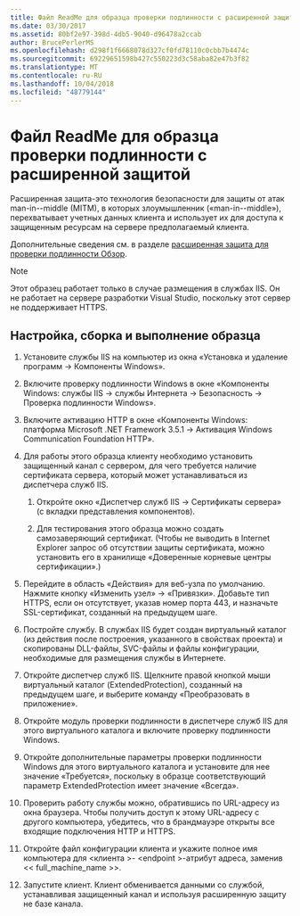 ```yaml
---
title: Файл ReadMe для образца проверки подлинности с расширенной защитой
ms.date: 03/30/2017
ms.assetid: 80bf2e97-398d-4db5-9040-d96478a2ccab
author: BrucePerlerMS
ms.openlocfilehash: d298f1f6668078d327cf0fd78110c0cbb7b4474c
ms.sourcegitcommit: 69229651598b427c550223d3c58aba82e47b3f82
ms.translationtype: MT
ms.contentlocale: ru-RU
ms.lasthandoff: 10/04/2018
ms.locfileid: "48779144"
---
```

# <a name="readme-for-extended-protection-authentication-sample"></a>Файл ReadMe для образца проверки подлинности с расширенной защитой
Расширенная защита-это технология безопасности для защиты от атак man-in--middle (MITM), в которых злоумышленник («man-in--middle»), перехватывает учетных данных клиента и использует их для доступа к защищенным ресурсам на сервере предполагаемый клиента.  
  
 Дополнительные сведения см. в разделе [расширенная защита для проверки подлинности Обзор](../../../../docs/framework/wcf/feature-details/extended-protection-for-authentication-overview.md).  
  
> [!NOTE]
>  Этот образец работает только в случае размещения в службах IIS. Он не работает на сервере разработки Visual Studio, поскольку этот сервер не поддерживает HTTPS.  
  
## <a name="to-set-up-build-and-run-the-sample"></a>Настройка, сборка и выполнение образца  
  
1.  Установите службы IIS на компьютер из окна «Установка и удаление программ -> Компоненты Windows».  
  
2.  Включите проверку подлинности Windows в окне «Компоненты Windows: службы IIS -> службы Интернета -> Безопасность -> Проверка подлинности Windows».  
  
3.  Включите активацию HTTP в окне «Компоненты Windows: платформа Microsoft .NET Framework 3.5.1 -> Активация Windows Communication Foundation HTTP».  
  
4.  Для работы этого образца клиенту необходимо установить защищенный канал с сервером, для чего требуется наличие сертификата сервера, который может устанавливаться из диспетчера служб IIS.  
  
    1.  Откройте окно «Диспетчер служб IIS -> Сертификаты сервера» (с вкладки представления компонентов).  
  
    2.  Для тестирования этого образца можно создать самозаверяющий сертификат. (Чтобы не выводить в Internet Explorer запрос об отсутствии защиты сертификата, можно установить его в хранилище «Доверенные корневые центры сертификации».)  
  
5.  Перейдите в область «Действия» для веб-узла по умолчанию. Нажмите кнопку «Изменить узел» -> «Привязки». Добавьте тип HTTPS, если он отсутствует, указав номер порта 443, и назначьте SSL-сертификат, созданный на предыдущем шаге.  
  
6.  Постройте службу. В службах IIS будет создан виртуальный каталог (из действия после построения, указанного в свойствах проекта) и скопированы DLL-файлы, SVC-файлы и файлы конфигурации, необходимые для размещения службы в Интернете.  
  
7.  Откройте диспетчер служб IIS. Щелкните правой кнопкой мыши виртуальный каталог (ExtendedProtection), созданный на предыдущем шаге, и выберите команду «Преобразовать в приложение».  
  
8.  Откройте модуль проверки подлинности в диспетчере служб IIS для этого виртуального каталога и включите проверку подлинности Windows.  
  
9. Откройте дополнительные параметры проверки подлинности Windows для этого виртуального каталога и установите для нее значение «Требуется», поскольку в образце соответствующий параметр ExtendedProtection имеет значение «Всегда».  
  
10. Проверить работу службы можно, обратившись по URL-адресу из окна браузера. Чтобы получить доступ к этому URL-адресу с другого компьютера, убедитесь, что в брандмауэре открыты все входящие подключения HTTP и HTTPS.  
  
11. Откройте файл конфигурации клиента и укажите полное имя компьютера для \<клиента >- \<endpoint >-атрибут адреса, заменив << full_machine_name >>.  
  
12. Запустите клиент. Клиент обменивается данными со службой, устанавливая защищенный канал и используя расширенную защиту не базе канала.
